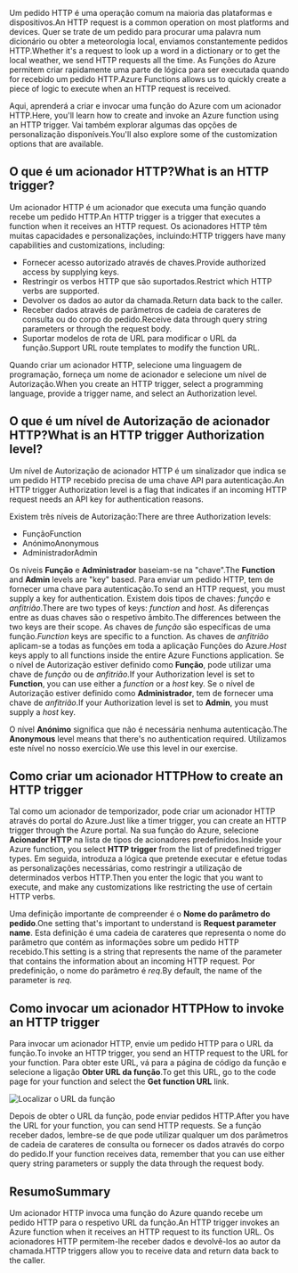 <span data-ttu-id="a061b-101">Um pedido HTTP é uma operação comum na maioria das plataformas e dispositivos.</span><span class="sxs-lookup"><span data-stu-id="a061b-101">An HTTP request is a common operation on most platforms and devices.</span></span> <span data-ttu-id="a061b-102">Quer se trate de um pedido para procurar uma palavra num dicionário ou obter a meteorologia local, enviamos constantemente pedidos HTTP.</span><span class="sxs-lookup"><span data-stu-id="a061b-102">Whether it's a request to look up a word in a dictionary or to get the local weather, we send HTTP requests all the time.</span></span> <span data-ttu-id="a061b-103">As Funções do Azure permitem criar rapidamente uma parte de lógica para ser executada quando for recebido um pedido HTTP.</span><span class="sxs-lookup"><span data-stu-id="a061b-103">Azure Functions allows us to quickly create a piece of logic to execute when an HTTP request is received.</span></span>  

<span data-ttu-id="a061b-104">Aqui, aprenderá a criar e invocar uma função do Azure com um acionador HTTP.</span><span class="sxs-lookup"><span data-stu-id="a061b-104">Here, you'll learn how to create and invoke an Azure function using an HTTP trigger.</span></span> <span data-ttu-id="a061b-105">Vai também explorar algumas das opções de personalização disponíveis.</span><span class="sxs-lookup"><span data-stu-id="a061b-105">You'll also explore some of the customization options that are available.</span></span>

## <a name="what-is-an-http-trigger"></a><span data-ttu-id="a061b-106">O que é um acionador HTTP?</span><span class="sxs-lookup"><span data-stu-id="a061b-106">What is an HTTP trigger?</span></span>

<span data-ttu-id="a061b-107">Um acionador HTTP é um acionador que executa uma função quando recebe um pedido HTTP.</span><span class="sxs-lookup"><span data-stu-id="a061b-107">An HTTP trigger is a trigger that executes a function when it receives an HTTP request.</span></span> <span data-ttu-id="a061b-108">Os acionadores HTTP têm muitas capacidades e personalizações, incluindo:</span><span class="sxs-lookup"><span data-stu-id="a061b-108">HTTP triggers have many capabilities and customizations, including:</span></span>

- <span data-ttu-id="a061b-109">Fornecer acesso autorizado através de chaves.</span><span class="sxs-lookup"><span data-stu-id="a061b-109">Provide authorized access by supplying keys.</span></span>
- <span data-ttu-id="a061b-110">Restringir os verbos HTTP que são suportados.</span><span class="sxs-lookup"><span data-stu-id="a061b-110">Restrict which HTTP verbs are supported.</span></span>
- <span data-ttu-id="a061b-111">Devolver os dados ao autor da chamada.</span><span class="sxs-lookup"><span data-stu-id="a061b-111">Return data back to the caller.</span></span>
- <span data-ttu-id="a061b-112">Receber dados através de parâmetros de cadeia de carateres de consulta ou do corpo do pedido.</span><span class="sxs-lookup"><span data-stu-id="a061b-112">Receive data through query string parameters or through the request body.</span></span>
- <span data-ttu-id="a061b-113">Suportar modelos de rota de URL para modificar o URL da função.</span><span class="sxs-lookup"><span data-stu-id="a061b-113">Support URL route templates to modify the function URL.</span></span>

<span data-ttu-id="a061b-114">Quando criar um acionador HTTP, selecione uma linguagem de programação, forneça um nome de acionador e selecione um nível de Autorização.</span><span class="sxs-lookup"><span data-stu-id="a061b-114">When you create an HTTP trigger, select a programming language, provide a trigger name, and select an Authorization level.</span></span>

## <a name="what-is-an-http-trigger-authorization-level"></a><span data-ttu-id="a061b-115">O que é um nível de Autorização de acionador HTTP?</span><span class="sxs-lookup"><span data-stu-id="a061b-115">What is an HTTP trigger Authorization level?</span></span>

<span data-ttu-id="a061b-116">Um nível de Autorização de acionador HTTP é um sinalizador que indica se um pedido HTTP recebido precisa de uma chave API para autenticação.</span><span class="sxs-lookup"><span data-stu-id="a061b-116">An HTTP trigger Authorization level is a flag that indicates if an incoming HTTP request needs an API key for authentication reasons.</span></span>

<span data-ttu-id="a061b-117">Existem três níveis de Autorização:</span><span class="sxs-lookup"><span data-stu-id="a061b-117">There are three Authorization levels:</span></span>

- <span data-ttu-id="a061b-118">Função</span><span class="sxs-lookup"><span data-stu-id="a061b-118">Function</span></span>
- <span data-ttu-id="a061b-119">Anónimo</span><span class="sxs-lookup"><span data-stu-id="a061b-119">Anonymous</span></span>
- <span data-ttu-id="a061b-120">Administrador</span><span class="sxs-lookup"><span data-stu-id="a061b-120">Admin</span></span>

<span data-ttu-id="a061b-121">Os níveis **Função** e **Administrador** baseiam-se na "chave".</span><span class="sxs-lookup"><span data-stu-id="a061b-121">The **Function** and **Admin** levels are "key" based.</span></span> <span data-ttu-id="a061b-122">Para enviar um pedido HTTP, tem de fornecer uma chave para autenticação.</span><span class="sxs-lookup"><span data-stu-id="a061b-122">To send an HTTP request, you must supply a key for authentication.</span></span> <span data-ttu-id="a061b-123">Existem dois tipos de chaves: *função* e *anfitrião*.</span><span class="sxs-lookup"><span data-stu-id="a061b-123">There are two types of keys: *function* and *host*.</span></span> <span data-ttu-id="a061b-124">As diferenças entre as duas chaves são o respetivo âmbito.</span><span class="sxs-lookup"><span data-stu-id="a061b-124">The differences between the two keys are their scope.</span></span> <span data-ttu-id="a061b-125">As chaves de *função* são específicas de uma função.</span><span class="sxs-lookup"><span data-stu-id="a061b-125">*Function* keys are specific to a function.</span></span> <span data-ttu-id="a061b-126">As chaves de *anfitrião* aplicam-se a todas as funções em toda a aplicação Funções do Azure.</span><span class="sxs-lookup"><span data-stu-id="a061b-126">*Host* keys apply to all functions inside the entire Azure Functions application.</span></span> <span data-ttu-id="a061b-127">Se o nível de Autorização estiver definido como **Função**, pode utilizar uma chave de *função* ou de *anfitrião*.</span><span class="sxs-lookup"><span data-stu-id="a061b-127">If your Authorization level is set to **Function**, you can use either a *function* or a *host* key.</span></span> <span data-ttu-id="a061b-128">Se o nível de Autorização estiver definido como **Administrador**, tem de fornecer uma chave de *anfitrião*.</span><span class="sxs-lookup"><span data-stu-id="a061b-128">If your Authorization level is set to **Admin**, you must supply a *host* key.</span></span>

<span data-ttu-id="a061b-129">O nível **Anónimo** significa que não é necessária nenhuma autenticação.</span><span class="sxs-lookup"><span data-stu-id="a061b-129">The **Anonymous** level means that there's no authentication required.</span></span> <span data-ttu-id="a061b-130">Utilizamos este nível no nosso exercício.</span><span class="sxs-lookup"><span data-stu-id="a061b-130">We use this level in our exercise.</span></span>

## <a name="how-to-create-an-http-trigger"></a><span data-ttu-id="a061b-131">Como criar um acionador HTTP</span><span class="sxs-lookup"><span data-stu-id="a061b-131">How to create an HTTP trigger</span></span>

<span data-ttu-id="a061b-132">Tal como um acionador de temporizador, pode criar um acionador HTTP através do portal do Azure.</span><span class="sxs-lookup"><span data-stu-id="a061b-132">Just like a timer trigger, you can create an HTTP trigger through the Azure portal.</span></span> <span data-ttu-id="a061b-133">Na sua função do Azure, selecione **Acionador HTTP** na lista de tipos de acionadores predefinidos.</span><span class="sxs-lookup"><span data-stu-id="a061b-133">Inside your Azure function, you select **HTTP trigger** from the list of predefined trigger types.</span></span> <span data-ttu-id="a061b-134">Em seguida, introduza a lógica que pretende executar e efetue todas as personalizações necessárias, como restringir a utilização de determinados verbos HTTP.</span><span class="sxs-lookup"><span data-stu-id="a061b-134">Then you enter the logic that you want to execute, and make any customizations like restricting the use of certain HTTP verbs.</span></span> 

<span data-ttu-id="a061b-135">Uma definição importante de compreender é o **Nome do parâmetro do pedido**.</span><span class="sxs-lookup"><span data-stu-id="a061b-135">One setting that's important to understand is **Request parameter name**.</span></span> <span data-ttu-id="a061b-136">Esta definição é uma cadeia de carateres que representa o nome do parâmetro que contém as informações sobre um pedido HTTP recebido.</span><span class="sxs-lookup"><span data-stu-id="a061b-136">This setting is a string that represents the name of the parameter that contains the information about an incoming HTTP request.</span></span> <span data-ttu-id="a061b-137">Por predefinição, o nome do parâmetro é *req*.</span><span class="sxs-lookup"><span data-stu-id="a061b-137">By default, the name of the parameter is *req*.</span></span>

## <a name="how-to-invoke-an-http-trigger"></a><span data-ttu-id="a061b-138">Como invocar um acionador HTTP</span><span class="sxs-lookup"><span data-stu-id="a061b-138">How to invoke an HTTP trigger</span></span>

<span data-ttu-id="a061b-139">Para invocar um acionador HTTP, envie um pedido HTTP para o URL da função.</span><span class="sxs-lookup"><span data-stu-id="a061b-139">To invoke an HTTP trigger, you send an HTTP request to the URL for your function.</span></span> <span data-ttu-id="a061b-140">Para obter este URL, vá para a página de código da função e selecione a ligação **Obter URL da função**.</span><span class="sxs-lookup"><span data-stu-id="a061b-140">To get this URL, go to the code page for your function and select the **Get function URL** link.</span></span>

![Localizar o URL da função](../media/5-function-url.png)

<span data-ttu-id="a061b-142">Depois de obter o URL da função, pode enviar pedidos HTTP.</span><span class="sxs-lookup"><span data-stu-id="a061b-142">After you have the URL for your function, you can send HTTP requests.</span></span> <span data-ttu-id="a061b-143">Se a função receber dados, lembre-se de que pode utilizar qualquer um dos parâmetros de cadeia de carateres de consulta ou fornecer os dados através do corpo do pedido.</span><span class="sxs-lookup"><span data-stu-id="a061b-143">If your function receives data, remember that you can use either query string parameters or supply the data through the request body.</span></span>

## <a name="summary"></a><span data-ttu-id="a061b-144">Resumo</span><span class="sxs-lookup"><span data-stu-id="a061b-144">Summary</span></span>

<span data-ttu-id="a061b-145">Um acionador HTTP invoca uma função do Azure quando recebe um pedido HTTP para o respetivo URL da função.</span><span class="sxs-lookup"><span data-stu-id="a061b-145">An HTTP trigger invokes an Azure function when it receives an HTTP request to its function URL.</span></span> <span data-ttu-id="a061b-146">Os acionadores HTTP permitem-lhe receber dados e devolvê-los ao autor da chamada.</span><span class="sxs-lookup"><span data-stu-id="a061b-146">HTTP triggers allow you to receive data and return data back to the caller.</span></span>
